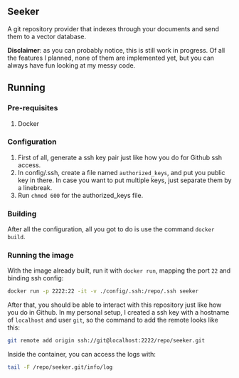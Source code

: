## Seeker

A git repository provider that indexes through your documents and send them to a vector database.

**Disclaimer**: as you can probably notice, this is still work in progress. Of all the features I planned, none of them are implemented yet, but you can always have fun looking at my messy code.

## Running

### Pre-requisites

1. Docker

### Configuration

1. First of all, generate a ssh key pair just like how you do for Github ssh access.
2. In config/.ssh, create a file named `authorized_keys`, and put you public key in there. In case you want to put multiple keys, just separate them by a linebreak.
3. Run `chmod 600` for the authorized_keys file.

### Building

After all the configuration, all you got to do is use the command `docker build`.

### Running the image

With the image already built, run it with `docker run`, mapping the port `22` and binding ssh config:

```sh
docker run -p 2222:22 -it -v ./config/.ssh:/repo/.ssh seeker
```

After that, you should be able to interact with this repository just like how you do in Github. In my personal setup, I created a ssh key with a hostname of `localhost` and user `git`, so the command to add the remote looks like this:

```sh
git remote add origin ssh://git@localhost:2222/repo/seeker.git
```

Inside the container, you can access the logs with:

```bash
tail -F /repo/seeker.git/info/log
```
